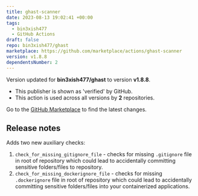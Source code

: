 ```yaml
---
title: ghast-scanner
date: 2023-08-13 19:02:41 +00:00
tags:
  - bin3xish477
  - GitHub Actions
draft: false
repo: bin3xish477/ghast
marketplace: https://github.com/marketplace/actions/ghast-scanner
version: v1.8.8
dependentsNumber: 2
---
```



Version updated for **bin3xish477/ghast** to version **v1.8.8**.
- This publisher is shown as 'verified' by GitHub.
- This action is used across all versions by **2** repositories.

Go to the [GitHub Marketplace](https://github.com/marketplace/actions/ghast-scanner) to find the latest changes.

## Release notes

Adds two new auxiliary checks:
1. `check_for_missing_gitignore_file` - checks for missing `.gitignore` file in root of repository which could lead to accidentally committing sensitive folders/files to repository.
2. `check_for_missing_dockerignore_file` - checks for missing `.dockerignore` file in root of repository which could lead to accidentally committing sensitive folders/files into your containerized applications.
